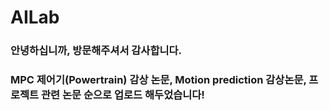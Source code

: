 # AILab
### 안녕하십니까, 방문해주셔서 감사합니다. 
###  MPC 제어기(Powertrain) 감상 논문, Motion prediction 감상논문, 프로젝트 관련 논문 순으로 업로드 해두었습니다!
